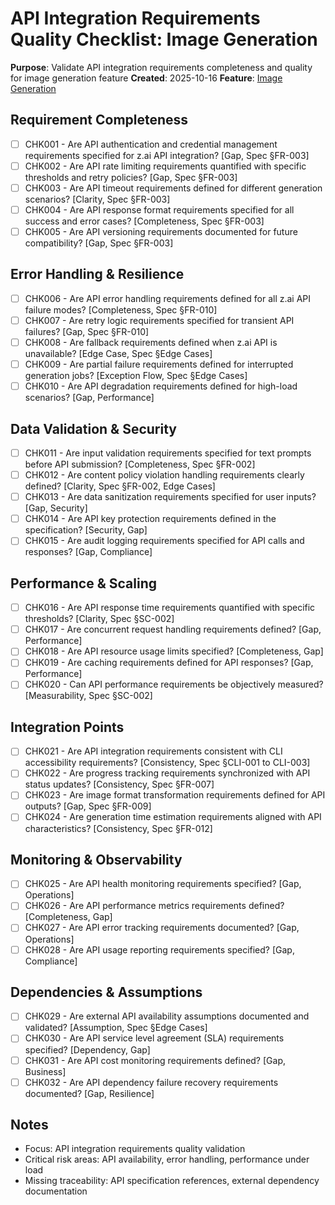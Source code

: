 # API Integration Requirements Quality Checklist: Image Generation

**Purpose**: Validate API integration requirements completeness and quality for image generation feature
**Created**: 2025-10-16
**Feature**: [Image Generation](../spec.md)

## Requirement Completeness

- [ ] CHK001 - Are API authentication and credential management requirements specified for z.ai API integration? [Gap, Spec §FR-003]
- [ ] CHK002 - Are API rate limiting requirements quantified with specific thresholds and retry policies? [Gap, Spec §FR-003]
- [ ] CHK003 - Are API timeout requirements defined for different generation scenarios? [Clarity, Spec §FR-003]
- [ ] CHK004 - Are API response format requirements specified for all success and error cases? [Completeness, Spec §FR-003]
- [ ] CHK005 - Are API versioning requirements documented for future compatibility? [Gap, Spec §FR-003]

## Error Handling & Resilience

- [ ] CHK006 - Are API error handling requirements defined for all z.ai API failure modes? [Completeness, Spec §FR-010]
- [ ] CHK007 - Are retry logic requirements specified for transient API failures? [Gap, Spec §FR-010]
- [ ] CHK008 - Are fallback requirements defined when z.ai API is unavailable? [Edge Case, Spec §Edge Cases]
- [ ] CHK009 - Are partial failure requirements defined for interrupted generation jobs? [Exception Flow, Spec §Edge Cases]
- [ ] CHK010 - Are API degradation requirements defined for high-load scenarios? [Gap, Performance]

## Data Validation & Security

- [ ] CHK011 - Are input validation requirements specified for text prompts before API submission? [Completeness, Spec §FR-002]
- [ ] CHK012 - Are content policy violation handling requirements clearly defined? [Clarity, Spec §FR-002, Edge Cases]
- [ ] CHK013 - Are data sanitization requirements specified for user inputs? [Gap, Security]
- [ ] CHK014 - Are API key protection requirements defined in the specification? [Security, Gap]
- [ ] CHK015 - Are audit logging requirements specified for API calls and responses? [Gap, Compliance]

## Performance & Scaling

- [ ] CHK016 - Are API response time requirements quantified with specific thresholds? [Clarity, Spec §SC-002]
- [ ] CHK017 - Are concurrent request handling requirements defined? [Gap, Performance]
- [ ] CHK018 - Are API resource usage limits specified? [Completeness, Gap]
- [ ] CHK019 - Are caching requirements defined for API responses? [Gap, Performance]
- [ ] CHK020 - Can API performance requirements be objectively measured? [Measurability, Spec §SC-002]

## Integration Points

- [ ] CHK021 - Are API integration requirements consistent with CLI accessibility requirements? [Consistency, Spec §CLI-001 to CLI-003]
- [ ] CHK022 - Are progress tracking requirements synchronized with API status updates? [Consistency, Spec §FR-007]
- [ ] CHK023 - Are image format transformation requirements defined for API outputs? [Gap, Spec §FR-009]
- [ ] CHK024 - Are generation time estimation requirements aligned with API characteristics? [Consistency, Spec §FR-012]

## Monitoring & Observability

- [ ] CHK025 - Are API health monitoring requirements specified? [Gap, Operations]
- [ ] CHK026 - Are API performance metrics requirements defined? [Completeness, Gap]
- [ ] CHK027 - Are API error tracking requirements documented? [Gap, Operations]
- [ ] CHK028 - Are API usage reporting requirements specified? [Gap, Compliance]

## Dependencies & Assumptions

- [ ] CHK029 - Are external API availability assumptions documented and validated? [Assumption, Spec §Edge Cases]
- [ ] CHK030 - Are API service level agreement (SLA) requirements specified? [Dependency, Gap]
- [ ] CHK031 - Are API cost monitoring requirements defined? [Gap, Business]
- [ ] CHK032 - Are API dependency failure recovery requirements documented? [Gap, Resilience]

## Notes

- Focus: API integration requirements quality validation
- Critical risk areas: API availability, error handling, performance under load
- Missing traceability: API specification references, external dependency documentation